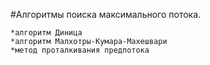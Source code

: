 
#Алгоритмы поиска максимального потока.

    *алгоритм Диница
    *алгоритм Малхотры-Кумара-Махешвари
    *метод проталкивания предпотока